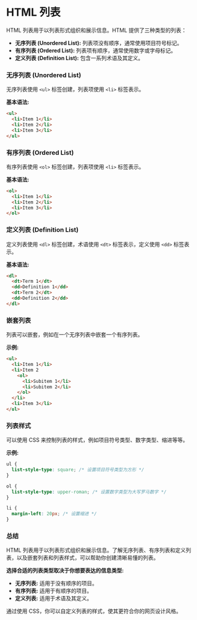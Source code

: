 # HTML 列表

HTML 列表用于以列表形式组织和展示信息。HTML 提供了三种类型的列表：

*   **无序列表 (Unordered List):** 列表项没有顺序，通常使用项目符号标记。
*   **有序列表 (Ordered List):** 列表项有顺序，通常使用数字或字母标记。
*   **定义列表 (Definition List):**  包含一系列术语及其定义。

### 无序列表 (Unordered List)

无序列表使用 `<ul>` 标签创建，列表项使用 `<li>` 标签表示。

**基本语法:**

```html
<ul>
  <li>Item 1</li>
  <li>Item 2</li>
  <li>Item 3</li>
</ul>
```

### 有序列表 (Ordered List)

有序列表使用 `<ol>` 标签创建，列表项使用 `<li>` 标签表示。

**基本语法:**

```html
<ol>
  <li>Item 1</li>
  <li>Item 2</li>
  <li>Item 3</li>
</ol>
```

### 定义列表 (Definition List)

定义列表使用 `<dl>` 标签创建，术语使用 `<dt>` 标签表示，定义使用 `<dd>` 标签表示。

**基本语法:**

```html
<dl>
  <dt>Term 1</dt>
  <dd>Definition 1</dd>
  <dt>Term 2</dt>
  <dd>Definition 2</dd>
</dl>
```

### 嵌套列表

列表可以嵌套，例如在一个无序列表中嵌套一个有序列表。

**示例:**

```html
<ul>
  <li>Item 1</li>
  <li>Item 2
    <ol>
      <li>Subitem 1</li>
      <li>Subitem 2</li>
    </ol>
  </li>
  <li>Item 3</li>
</ul>
```

### 列表样式

可以使用 CSS 来控制列表的样式，例如项目符号类型、数字类型、缩进等等。

**示例:**

```css
ul {
  list-style-type: square; /* 设置项目符号类型为方形 */
}

ol {
  list-style-type: upper-roman; /* 设置数字类型为大写罗马数字 */
}

li {
  margin-left: 20px; /* 设置缩进 */
}
```

### 总结

HTML 列表用于以列表形式组织和展示信息。了解无序列表、有序列表和定义列表，以及嵌套列表和列表样式，可以帮助你创建清晰易懂的列表。 

**选择合适的列表类型取决于你想要表达的信息类型:**

*   **无序列表:** 适用于没有顺序的项目。
*   **有序列表:** 适用于有顺序的项目。
*   **定义列表:** 适用于术语及其定义。 

通过使用 CSS，你可以自定义列表的样式，使其更符合你的网页设计风格。 
